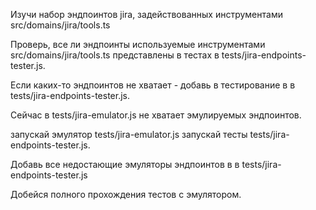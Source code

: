 Изучи набор эндпоинтов jira, задействованных инструментами src/domains/jira/tools.ts

Проверь, все ли эндпоинты используемые инструментами src/domains/jira/tools.ts представлены в тестах 
в tests/jira-endpoints-tester.js.

Если каких-то эндпоинтов не хватает - добавь в тестирование в в tests/jira-endpoints-tester.js.

Сейчас в tests/jira-emulator.js не хватает эмулируемых эндпоинтов.

запускай эмулятор tests/jira-emulator.js запускай тесты tests/jira-endpoints-tester.js. 

Добавь все недостающие эмуляторы эндпоинтов в в tests/jira-endpoints-tester.js

Добейся полного прохождения тестов с эмулятором.




